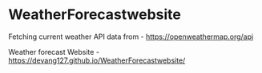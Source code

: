 # WeatherForecastwebsite 

Fetching current weather API data from - https://openweathermap.org/api

Weather forecast Website - https://devang127.github.io/WeatherForecastwebsite/
